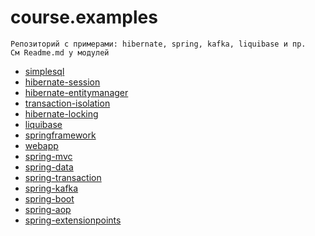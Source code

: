 # course.examples

```
Репозиторий с примерами: hibernate, spring, kafka, liquibase и пр.
См Readme.md у модулей
```
* [simplesql](simplesql/README.md)
* [hibernate-session](hibernate-session/README.md)
* [hibernate-entitymanager](hibernate-entitymanager/README.md)
* [transaction-isolation](transaction-isolation/README.md)
* [hibernate-locking](hibernate-locking/README.md)
* [liquibase](liquibase/README.md)
* [springframework](springframework/README.md)
* [webapp](webapp/README.md)
* [spring-mvc](spring-mvc/README.md)
* [spring-data](spring-data/README.md)
* [spring-transaction](spring-transaction/README.md)
* [spring-kafka](spring-kafka/README.md)
* [spring-boot](spring-boot/README.md)
* [spring-aop](spring-aop/README.md)
* [spring-extensionpoints](spring-extensionpoints/README.md)
